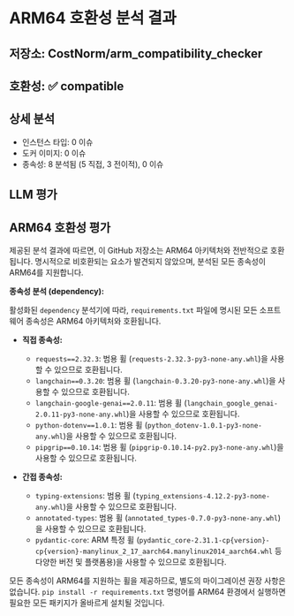 # ARM64 호환성 분석 결과

## 저장소: CostNorm/arm_compatibility_checker

## 호환성: ✅ compatible

## 상세 분석

- 인스턴스 타입: 0 이슈
- 도커 이미지: 0 이슈
- 종속성: 8 분석됨 (5 직접, 3 전이적), 0 이슈

## LLM 평가

## ARM64 호환성 평가

제공된 분석 결과에 따르면, 이 GitHub 저장소는 ARM64 아키텍처와 전반적으로 호환됩니다. 명시적으로 비호환되는 요소가 발견되지 않았으며, 분석된 모든 종속성이 ARM64를 지원합니다.

**종속성 분석 (dependency):**

활성화된 `dependency` 분석기에 따라, `requirements.txt` 파일에 명시된 모든 소프트웨어 종속성은 ARM64 아키텍처와 호환됩니다.

*   **직접 종속성:**
    *   `requests==2.32.3`: 범용 휠 (`requests-2.32.3-py3-none-any.whl`)을 사용할 수 있으므로 호환됩니다.
    *   `langchain==0.3.20`: 범용 휠 (`langchain-0.3.20-py3-none-any.whl`)을 사용할 수 있으므로 호환됩니다.
    *   `langchain-google-genai==2.0.11`: 범용 휠 (`langchain_google_genai-2.0.11-py3-none-any.whl`)을 사용할 수 있으므로 호환됩니다.
    *   `python-dotenv==1.0.1`: 범용 휠 (`python_dotenv-1.0.1-py3-none-any.whl`)을 사용할 수 있으므로 호환됩니다.
    *   `pipgrip==0.10.14`: 범용 휠 (`pipgrip-0.10.14-py2.py3-none-any.whl`)을 사용할 수 있으므로 호환됩니다.

*   **간접 종속성:**
    *   `typing-extensions`: 범용 휠 (`typing_extensions-4.12.2-py3-none-any.whl`)을 사용할 수 있으므로 호환됩니다.
    *   `annotated-types`: 범용 휠 (`annotated_types-0.7.0-py3-none-any.whl`)을 사용할 수 있으므로 호환됩니다.
    *   `pydantic-core`: ARM 특정 휠 (`pydantic_core-2.31.1-cp{version}-cp{version}-manylinux_2_17_aarch64.manylinux2014_aarch64.whl` 등 다양한 버전 및 플랫폼용)을 사용할 수 있으므로 호환됩니다.

모든 종속성이 ARM64를 지원하는 휠을 제공하므로, 별도의 마이그레이션 권장 사항은 없습니다.  `pip install -r requirements.txt` 명령어를 ARM64 환경에서 실행하면 필요한 모든 패키지가 올바르게 설치될 것입니다.
